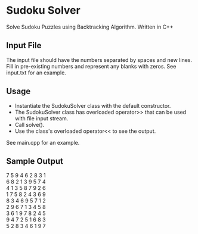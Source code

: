 # Sudoku Solver
Solve Sudoku Puzzles using Backtracking Algorithm.
Written in C++

## Input File
The input file should have the numbers separated by spaces and new lines.
Fill in pre-existing numbers and represent any blanks with zeros. See input.txt for an example.

## Usage
* Instantiate the SudokuSolver class with the default constructor.
* The SudokuSolver class has overloaded operator>> that can be used with file input stream.
* Call solve().
* Use the class's overloaded operator<< to see the output.

See main.cpp for an example.

## Sample Output
7  5  9  4  6  2  8  3  1\
6  8  2  1  3  9  5  7  4\
4  1  3  5  8  7  9  2  6\
1  7  5  8  2  4  3  6  9\
8  3  4  6  9  5  7  1  2\
2  9  6  7  1  3  4  5  8\
3  6  1  9  7  8  2  4  5\
9  4  7  2  5  1  6  8  3\
5  2  8  3  4  6  1  9  7